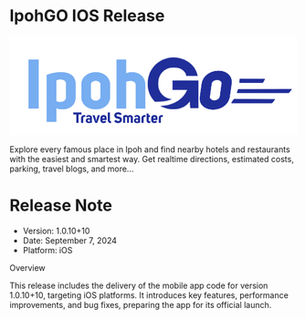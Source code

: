 # IpohGO IOS Release

![IpohGO](assets/images/logo_dark.png "IpohGO Logo")


Explore every famous place in Ipoh and find nearby hotels and restaurants with the easiest and smartest way. Get realtime directions, estimated costs, parking, travel blogs, and more...

# Release Note

- Version: 1.0.10+10
- Date: September 7, 2024
- Platform: iOS 

Overview

This release includes the delivery of the mobile app code for version 1.0.10+10, targeting iOS platforms. It introduces key features, performance improvements, and bug fixes, preparing the app for its official launch.

